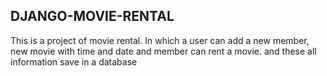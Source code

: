 ## DJANGO-MOVIE-RENTAL

This is a project of movie rental. In which a user can add a new member, new movie with time and date and member can rent a movie. and these all information save in a database
